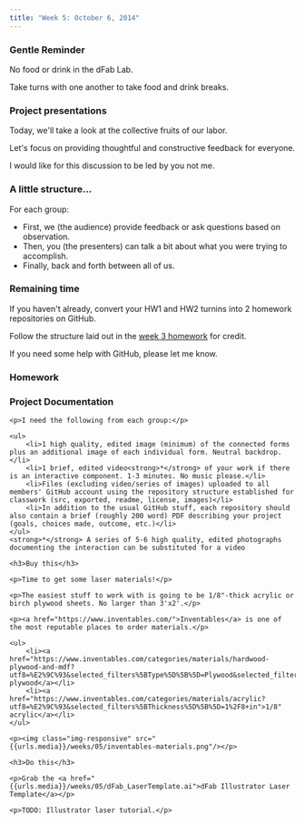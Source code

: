 ```yaml
---
title: "Week 5: October 6, 2014"
---
```


### Gentle Reminder

No food or drink in the dFab Lab.

Take turns with one another to take food and drink breaks.

### Project presentations

Today, we'll take a look at the collective fruits of our labor.

Let's focus on providing thoughtful and constructive feedback for everyone.

I would like for this discussion to be led by you not me.

### A little structure...

For each group:

* First, we (the audience) provide feedback or ask questions based on observation.
* Then, you (the presenters) can talk a bit about what you were trying to accomplish.
* Finally, back and forth between all of us.

### Remaining time

If you haven't already, convert your HW1 and HW2 turnins into 2 homework repositories on GitHub.

Follow the structure laid out in the [week 3 homework](http://localhost:9292/weeks/03#toc_11) for credit.

If you need some help with GitHub, please let me know.

### Homework

<div class="well">
	<h3>Project Documentation</h3>

	<p>I need the following from each group:</p>

	<ul>
		<li>1 high quality, edited image (minimum) of the connected forms plus an additional image of each individual form. Neutral backdrop.</li>
		<li>1 brief, edited video<strong>*</strong> of your work if there is an interactive component. 1-3 minutes. No music please.</li>
		<li>Files (excluding video/series of images) uploaded to all members' GitHub account using the repository structure established for classwork (src, exported, readme, license, images)</li>
		<li>In addition to the usual GitHub stuff, each repository should also contain a brief (roughly 200 word) PDF describing your project (goals, choices made, outcome, etc.)</li>
	</ul>
	<strong>*</strong> A series of 5-6 high quality, edited photographs documenting the interaction can be substituted for a video

	<h3>Buy this</h3>

	<p>Time to get some laser materials!</p>

	<p>The easiest stuff to work with is going to be 1/8"-thick acrylic or birch plywood sheets. No larger than 3'x2'.</p>

	<p><a href="https://www.inventables.com/">Inventables</a> is one of the most reputable places to order materials.</p>

	<ul>
		<li><a href="https://www.inventables.com/categories/materials/hardwood-plywood-and-mdf?utf8=%E2%9C%93&selected_filters%5BType%5D%5B%5D=Plywood&selected_filters%5BThickness%5D%5B%5D=1%2F8+in">1/8" plywood</a></li>
		<li><a href="https://www.inventables.com/categories/materials/acrylic?utf8=%E2%9C%93&selected_filters%5BThickness%5D%5B%5D=1%2F8+in">1/8" acrylic</a></li>
	</ul>

	<p><img class="img-responsive" src="{{urls.media}}/weeks/05/inventables-materials.png"/></p>

	<h3>Do this</h3>

	<p>Grab the <a href="{{urls.media}}/weeks/05/dFab_LaserTemplate.ai">dFab Illustrator Laser Template</a></p>

	<p>TODO: Illustrator laser tutorial.</p>
</div>
